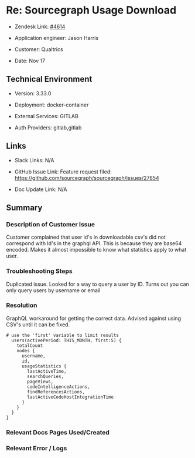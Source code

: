 

# Re: Sourcegraph Usage Download <!-- Ticket Title  Hint: include keywords to make it searchable -->



- Zendesk Link: [#4614](https://sourcegraph.zendesk.com/agent/tickets/4614)

- Application engineer: Jason Harris

- Customer: Qualtrics <!-- Redact if this contains personally identifying information -->

- Date: Nov 17


<!-- Data populated from integration, speak to Ben Gordon or Michael Bali if not working -->

<!-- During Internal team trial, fill missing data manually (we are waiting for all data to sync) -->



## Technical Environment

- Version: 3.33.0​

- Deployment: docker-container

- External Services: GITLAB

- Auth Providers: gitlab,gitlab





## Links
<!-- Data for application engineer manual entry -->
- Slack Links: N/A

- GitHub Issue Link: Feature request filed: https://github.com/sourcegraph/sourcegraph/issues/27854

- Doc Update Link: N/A



## Summary

### Description of Customer Issue

Customer complained that user id's in downloadable csv's did not correspond with Id's in the graphql API. This is because they are base64 encoded. Makes it almost impossible to know what statistics apply to what user.



### Troubleshooting Steps

Duplicated issue.
Looked for a way to query a user by ID. Turns out you can only query users by username or email



### Resolution

GraphQL workaround for getting the correct data. Advised against using CSV's until it can be fixed.

```query {
# use the 'first' variable to limit results
  users(activePeriod: THIS_MONTH, first:5) {
    totalCount
    nodes {
      username,
      id,
      usageStatistics {
        lastActiveTime,
        searchQueries,
        pageViews,
        codeIntelligenceActions,
        findReferencesActions,
        lastActiveCodeHostIntegrationTime
      }
    }
  }
}
```


### Relevant Docs Pages Used/Created



### Relevant Error / Logs

<!-- Please redact keys, tokens, and personal identifying information -->




<!-- Once complete, upload a copy to https://github.com/sourcegraph/support-tools-internal/tree/main/resolved-tickets as a .md file -->
<!-- Name the file 4614.md -->
